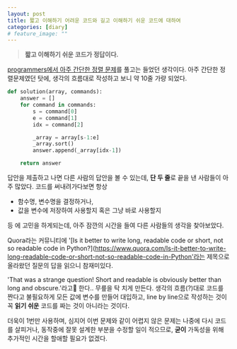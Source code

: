 ```yaml
---
layout: post
title: 짧고 이해하기 어려운 코드와 길고 이해하기 쉬운 코드에 대하여
categories: [diary]
# feature_image: ""
---
```

>**짧고 이해하기 쉬운 코드가 정답이다.**


[programmers에서 아주 간단한 정렬 문제](https://programmers.co.kr/learn/courses/30/lessons/42748)를 풀고는 들었던 생각이다.
아주 간단한 정렬문제였던 탓에, 생각의 흐름대로 작성하고 보니 약 10줄 가량 되었다.
```python
def solution(array, commands):
    answer = []
    for command in commands:
        s = command[0]
        e = command[1]
        idx = command[2]

        _array = array[s-1:e]
        _array.sort()
        answer.append(_array[idx-1])

    return answer
```
답안을 제출하고 나면 다른 사람의 답안을 볼 수 있는데, **단 두 줄**로 끝을 낸 사람들이 아주 많았다.
코드를 써내려가다보면 항상

- 함수명, 변수명을 결정하거나,
- 값을 변수에 저장하여 사용할지 혹은 그냥 바로 사용할지

등 에 고민을 하게되는데, 아주 잠깐의 시간을 들여 다른 사람들의 생각을 찾아보았다.

Quora라는 커뮤니티에 '[Is it better to write long, readable code or short, not so readable code in Python?](https://www.quora.com/Is-it-better-to-write-long-readable-code-or-short-not-so-readable-code-in-Python'라는 제목으로 올라왔던 질문의 답을 읽으니 참재미있다.

'That was a strange question! Short and readable is obviously better than long and obscure.'라고 한다.. 무릎을 탁 치게 만든다. 생각의 흐름(?)대로 코드를 짠다고 불필요하게 모든 값에 변수를 만들어 대입하고, line by line으로 작성하는 것이 꼭 **읽기 쉬운** 코드를 짜는 것이 아니라는 것이다.

더욱이 1번만 사용하며, 심지어 이번 문제와 같이 어렵지 않은 문제는 나중에 다시 코드를 살피거나, 동작중에 잘못 설계한 부분을 수정할 일이 적으므로, **굳이** 가독성을 위해 추가적인 시간을 할애할 필요가 없겠다.
